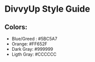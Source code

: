 # DivvyUp Style Guide

## Colors:
* Blue/Greed : #5BC5A7
* Orange: #FF652F
* Dark Gray: #999999
* Ligth Gray: #CCCCCC
